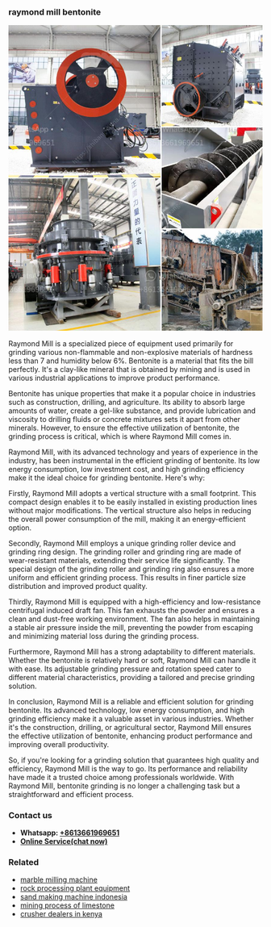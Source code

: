 <h3>raymond mill bentonite</h3><img src='1708587262.jpg' alt=''><p>Raymond Mill is a specialized piece of equipment used primarily for grinding various non-flammable and non-explosive materials of hardness less than 7 and humidity below 6%. Bentonite is a material that fits the bill perfectly. It's a clay-like mineral that is obtained by mining and is used in various industrial applications to improve product performance.</p><p>Bentonite has unique properties that make it a popular choice in industries such as construction, drilling, and agriculture. Its ability to absorb large amounts of water, create a gel-like substance, and provide lubrication and viscosity to drilling fluids or concrete mixtures sets it apart from other minerals. However, to ensure the effective utilization of bentonite, the grinding process is critical, which is where Raymond Mill comes in.</p><p>Raymond Mill, with its advanced technology and years of experience in the industry, has been instrumental in the efficient grinding of bentonite. Its low energy consumption, low investment cost, and high grinding efficiency make it the ideal choice for grinding bentonite. Here's why:</p><p>Firstly, Raymond Mill adopts a vertical structure with a small footprint. This compact design enables it to be easily installed in existing production lines without major modifications. The vertical structure also helps in reducing the overall power consumption of the mill, making it an energy-efficient option.</p><p>Secondly, Raymond Mill employs a unique grinding roller device and grinding ring design. The grinding roller and grinding ring are made of wear-resistant materials, extending their service life significantly. The special design of the grinding roller and grinding ring also ensures a more uniform and efficient grinding process. This results in finer particle size distribution and improved product quality.</p><p>Thirdly, Raymond Mill is equipped with a high-efficiency and low-resistance centrifugal induced draft fan. This fan exhausts the powder and ensures a clean and dust-free working environment. The fan also helps in maintaining a stable air pressure inside the mill, preventing the powder from escaping and minimizing material loss during the grinding process.</p><p>Furthermore, Raymond Mill has a strong adaptability to different materials. Whether the bentonite is relatively hard or soft, Raymond Mill can handle it with ease. Its adjustable grinding pressure and rotation speed cater to different material characteristics, providing a tailored and precise grinding solution.</p><p>In conclusion, Raymond Mill is a reliable and efficient solution for grinding bentonite. Its advanced technology, low energy consumption, and high grinding efficiency make it a valuable asset in various industries. Whether it's the construction, drilling, or agricultural sector, Raymond Mill ensures the effective utilization of bentonite, enhancing product performance and improving overall productivity.</p><p>So, if you're looking for a grinding solution that guarantees high quality and efficiency, Raymond Mill is the way to go. Its performance and reliability have made it a trusted choice among professionals worldwide. With Raymond Mill, bentonite grinding is no longer a challenging task but a straightforward and efficient process.</p><h3>Contact us</h3><ul><li><strong>Whatsapp:&nbsp;<a href="https://wa.me/8613661969651">+8613661969651</a></strong></li><li><a href="https://swt.shibang-china.com/?git&amp;zhl&amp;raymond mill bentonite"><strong>Online Service(chat now)</strong></a></li></ul><h3>Related</h3><ul><li><a href='marble milling machine.md'>marble milling machine</a></li><li><a href='rock processing plant equipment.md'>rock processing plant equipment</a></li><li><a href='sand making machine indonesia.md'>sand making machine indonesia</a></li><li><a href='mining process of limestone.md'>mining process of limestone</a></li><li><a href='crusher dealers in kenya.md'>crusher dealers in kenya</a></li></ul>